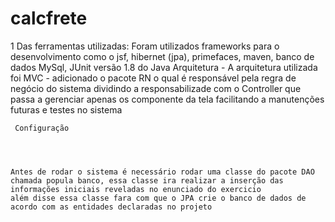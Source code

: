 # calcfrete
1 Das ferramentas utilizadas: 
	Foram utilizados frameworks para o desenvolvimento como o jsf, hibernet (jpa), primefaces, maven, banco de dados MySql, JUnit versão 1.8 do Java
	Arquitetura 
	 - A arquitetura utilizada foi MVC - adicionado o pacote RN o qual é responsável pela regra de negócio do sistema dividindo a responsabilizade com o Controller 
	 que passa a gerenciar apenas os componente da tela facilitando a manutenções futuras e testes no sistema 
	 
	 Configuração
	
	
	 
	
	Antes de rodar o sistema é necessário rodar uma classe do pacote DAO chamada popula banco, essa classe ira realizar a inserção das informações iniciais reveladas no enunciado do exercicio
	além disse essa classe fara com que o JPA crie o banco de dados de acordo com as entidades declaradas no projeto 


	
	

